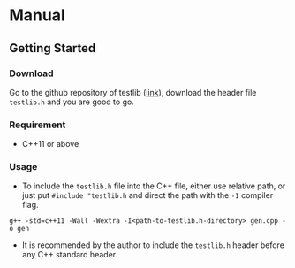# Manual

## Getting Started
### Download

Go to the github repository of testlib ([link](https://github.com/MikeMirzayanov/testlib)), download the header file `testlib.h` and you are good to go.


### Requirement
* C++11 or above


### Usage

* To include the `testlib.h` file into the C++ file, either use relative path, or just put `#include "testlib.h` and direct the path with the `-I` compiler flag.

```
g++ -std=c++11 -Wall -Wextra -I<path-to-testlib.h-directory> gen.cpp -o gen
```

* It is recommended by the author to include the `testlib.h` header before any C++ standard header.

